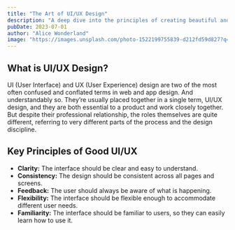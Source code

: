 ```yaml
---
title: "The Art of UI/UX Design"
description: "A deep dive into the principles of creating beautiful and intuitive user interfaces."
pubDate: 2023-07-01
author: "Alice Wonderland"
image: "https://images.unsplash.com/photo-1522199755839-d212fd59d827?q=80&w=2070&auto=format&fit=crop&ixlib=rb-4.0.3&ixid=M3wxMjA3fDB8MHxwaG90by1wYWdlfHx8fGVufDB8fHx8fA%3D%3D"
---
```


## What is UI/UX Design?

UI (User Interface) and UX (User Experience) design are two of the most often confused and conflated terms in web and app design. And understandably so. They’re usually placed together in a single term, UI/UX design, and they are both essential to a product and work closely together. But despite their professional relationship, the roles themselves are quite different, referring to very different parts of the process and the design discipline.

## Key Principles of Good UI/UX

*   **Clarity:** The interface should be clear and easy to understand.
*   **Consistency:** The design should be consistent across all pages and screens.
*   **Feedback:** The user should always be aware of what is happening.
*   **Flexibility:** The interface should be flexible enough to accommodate different user needs.
*   **Familiarity:** The interface should be familiar to users, so they can easily learn how to use it.
